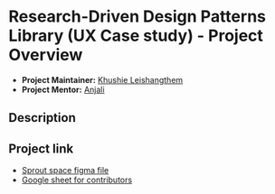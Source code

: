 # Research-Driven Design Patterns Library (UX Case study) - Project Overview
- **Project Maintainer:** [Khushie Leishangthem](https://github.com/Khushie134)
- **Project Mentor:** [Anjali](https://github.com/GLITCH-in-MATRIX9)

## Description


## Project link
- [Sprout space figma file](https://www.figma.com/design/mDOKLbBSlvfb6nGnWs4JZs/Research-Driven-Design-Patterns?node-id=1-2&t=8MeeV6zhTHcnHHYM-1)
- [Google sheet for contributors](https://docs.google.com/spreadsheets/d/1mdmnvTF9U8FHclVNwVpP0xf7w8xcWI_W7S656sLAKhs/edit?usp=sharing)
